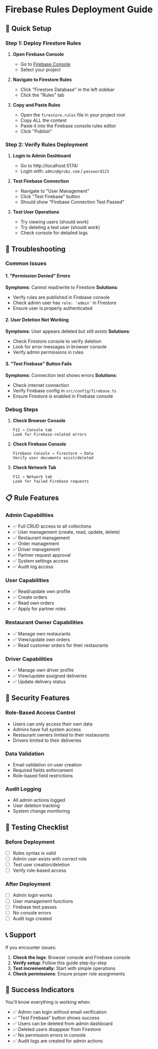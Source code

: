 # Firebase Rules Deployment Guide

## 🚀 Quick Setup

### Step 1: Deploy Firestore Rules

1. **Open Firebase Console**
   - Go to [Firebase Console](https://console.firebase.google.com/)
   - Select your project

2. **Navigate to Firestore Rules**
   - Click "Firestore Database" in the left sidebar
   - Click the "Rules" tab

3. **Copy and Paste Rules**
   - Open the `firestore.rules` file in your project root
   - Copy ALL the content
   - Paste it into the Firebase console rules editor
   - Click "Publish"

### Step 2: Verify Rules Deployment

1. **Login to Admin Dashboard**
   - Go to http://localhost:5174/
   - Login with: `admin@grubz.com` / `password123`

2. **Test Firebase Connection**
   - Navigate to "User Management"
   - Click "Test Firebase" button
   - Should show "Firebase Connection Test Passed"

3. **Test User Operations**
   - Try viewing users (should work)
   - Try deleting a test user (should work)
   - Check console for detailed logs

## 🔧 Troubleshooting

### Common Issues

#### 1. "Permission Denied" Errors
**Symptoms**: Cannot read/write to Firestore
**Solutions**:
- Verify rules are published in Firebase console
- Check admin user has `role: 'admin'` in Firestore
- Ensure user is properly authenticated

#### 2. User Deletion Not Working
**Symptoms**: User appears deleted but still exists
**Solutions**:
- Check Firestore console to verify deletion
- Look for error messages in browser console
- Verify admin permissions in rules

#### 3. "Test Firebase" Button Fails
**Symptoms**: Connection test shows errors
**Solutions**:
- Check internet connection
- Verify Firebase config in `src/config/firebase.ts`
- Ensure Firestore is enabled in Firebase console

### Debug Steps

1. **Check Browser Console**
   ```
   F12 → Console tab
   Look for Firebase-related errors
   ```

2. **Check Firebase Console**
   ```
   Firebase Console → Firestore → Data
   Verify user documents exist/deleted
   ```

3. **Check Network Tab**
   ```
   F12 → Network tab
   Look for failed Firebase requests
   ```

## 📋 Rule Features

### Admin Capabilities
- ✅ Full CRUD access to all collections
- ✅ User management (create, read, update, delete)
- ✅ Restaurant management
- ✅ Order management
- ✅ Driver management
- ✅ Partner request approval
- ✅ System settings access
- ✅ Audit log access

### User Capabilities
- ✅ Read/update own profile
- ✅ Create orders
- ✅ Read own orders
- ✅ Apply for partner roles

### Restaurant Owner Capabilities
- ✅ Manage own restaurants
- ✅ View/update own orders
- ✅ Read customer orders for their restaurants

### Driver Capabilities
- ✅ Manage own driver profile
- ✅ View/update assigned deliveries
- ✅ Update delivery status

## 🔐 Security Features

### Role-Based Access Control
- Users can only access their own data
- Admins have full system access
- Restaurant owners limited to their restaurants
- Drivers limited to their deliveries

### Data Validation
- Email validation on user creation
- Required fields enforcement
- Role-based field restrictions

### Audit Logging
- All admin actions logged
- User deletion tracking
- System change monitoring

## 🧪 Testing Checklist

### Before Deployment
- [ ] Rules syntax is valid
- [ ] Admin user exists with correct role
- [ ] Test user creation/deletion
- [ ] Verify role-based access

### After Deployment
- [ ] Admin login works
- [ ] User management functions
- [ ] Firebase test passes
- [ ] No console errors
- [ ] Audit logs created

## 📞 Support

If you encounter issues:

1. **Check the logs**: Browser console and Firebase console
2. **Verify setup**: Follow this guide step-by-step
3. **Test incrementally**: Start with simple operations
4. **Check permissions**: Ensure proper role assignments

## 🎯 Success Indicators

You'll know everything is working when:
- ✅ Admin can login without email verification
- ✅ "Test Firebase" button shows success
- ✅ Users can be deleted from admin dashboard
- ✅ Deleted users disappear from Firestore
- ✅ No permission errors in console
- ✅ Audit logs are created for admin actions
